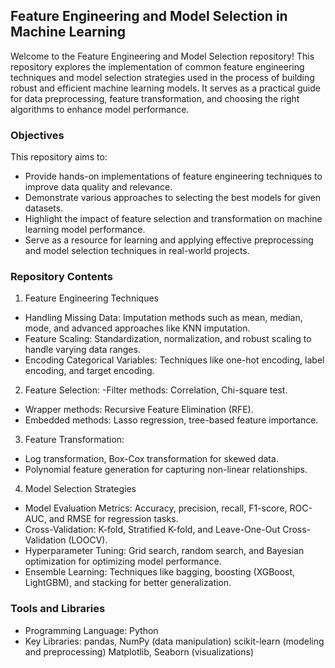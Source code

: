 ## Feature Engineering and Model Selection in Machine Learning
Welcome to the Feature Engineering and Model Selection repository! This repository explores the implementation of common feature engineering techniques and model selection strategies used in the process of building robust and efficient machine learning models. It serves as a practical guide for data preprocessing, feature transformation, and choosing the right algorithms to enhance model performance.

### Objectives
This repository aims to:

- Provide hands-on implementations of feature engineering techniques to improve data quality and relevance.
- Demonstrate various approaches to selecting the best models for given datasets.
- Highlight the impact of feature selection and transformation on machine learning model performance.
- Serve as a resource for learning and applying effective preprocessing and model selection techniques in real-world projects.

### Repository Contents
1. Feature Engineering Techniques
- Handling Missing Data: Imputation methods such as mean, median, mode, and advanced approaches like KNN imputation.
- Feature Scaling: Standardization, normalization, and robust scaling to handle varying data ranges.
- Encoding Categorical Variables: Techniques like one-hot encoding, label encoding, and target encoding.
2. Feature Selection:
-Filter methods: Correlation, Chi-square test.
- Wrapper methods: Recursive Feature Elimination (RFE).
- Embedded methods: Lasso regression, tree-based feature importance.
3. Feature Transformation:
- Log transformation, Box-Cox transformation for skewed data.
- Polynomial feature generation for capturing non-linear relationships.
4. Model Selection Strategies
- Model Evaluation Metrics: Accuracy, precision, recall, F1-score, ROC-AUC, and RMSE for regression tasks.
- Cross-Validation: K-fold, Stratified K-fold, and Leave-One-Out Cross-Validation (LOOCV).
- Hyperparameter Tuning: Grid search, random search, and Bayesian optimization for optimizing model performance.
- Ensemble Learning: Techniques like bagging, boosting (XGBoost, LightGBM), and stacking for better generalization.

### Tools and Libraries
- Programming Language: Python
- Key Libraries:
pandas, NumPy (data manipulation)
scikit-learn (modeling and preprocessing)
Matplotlib, Seaborn (visualizations)
